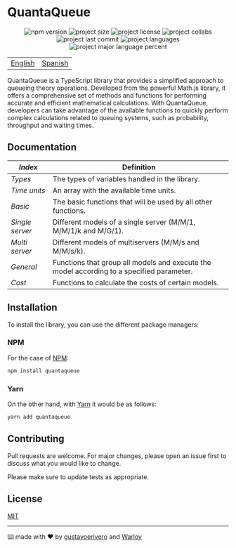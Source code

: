 # QuantaQueue

<div align="center">
  <img src="https://img.shields.io/npm/v/quantaqueue" alt="npm version" />
  <img src="https://img.shields.io/github/repo-size/gustavoerivero/QuantaQueue" alt="project size" />
  <img src="https://img.shields.io/npm/l/quantaqueue" alt="project license" />
  <img src="https://img.shields.io/github/contributors/gustavoerivero/QuantaQueue" alt="project collabs" />
  <img src="https://img.shields.io/github/last-commit/gustavoerivero/QuantaQueue" alt="project last commit" />
  <img src="https://img.shields.io/github/languages/count/gustavoerivero/QuantaQueue" alt="project languages" />
  <img src="https://img.shields.io/github/languages/top/gustavoerivero/QuantaQueue" alt="project major language percent" />
</div>

<div align="center">
  <table>
      <tr>
          <!-- Do not translate this table -->
          <td><a href="./README.md"> English </a></td>
          <td><a href="./README-ES.md"> Spanish </a></td>
      </tr>
  </table>
</div>

QuantaQueue is a TypeScript library that provides a simplified approach to queueing theory operations. Developed from the powerful Math.js library, it offers a comprehensive set of methods and functions for performing accurate and efficient mathematical calculations. With QuantaQueue, developers can take advantage of the available functions to quickly perform complex calculations related to queuing systems, such as probability, throughput and waiting times.

## Documentation

| **_Index_**     | **Definition**                                                                            |
|-----------------|-------------------------------------------------------------------------------------------|
| _Types_         | The types of variables handled in the library.                                            |
| _Time units_    | An array with the available time units.                                                   |
| _Basic_         | The basic functions that will be used by all other functions.                             |
| _Single server_ | Different models of a single server (M/M/1, M/M/1/k and M/G/1).                                                      |
| _Multi server_  | Different models of multiservers (M/M/s and M/M/s/k).                                                         |
| _General_       | Functions that group all models and execute the model according to a specified parameter. |
| _Cost_          | Functions to calculate the costs of certain models.                                       |

## Installation

To install the library, you can use the different package managers:

### NPM

For the case of [NPM](https://nodejs.org/en):

```bash
npm install quantaqueue
```

### Yarn

On the other hand, with [Yarn](https://yarnpkg.com/) it would be as follows:

```bash
yarn add quantaqueue
```

## Contributing

Pull requests are welcome. For major changes, please open an issue first to discuss what you would like to change.

Please make sure to update tests as appropriate.

## License

[MIT](https://choosealicense.com/licenses/mit/)

---
⌨️ made with ❤️ by [gustavoerivero](https://github.com/gustavoerivero) and [Warloy](https://github.com/Warloy)